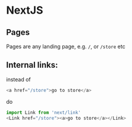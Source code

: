 # NextJS


## Pages
Pages are any landing page, e.g. `/`, or `/store` etc

## Internal links:
instead of

```javascript
<a href="/store">go to store</a>
```

do

```javascript
import Link from 'next/link'
<Link href="/store"><a>go to store</a></Link>
```

